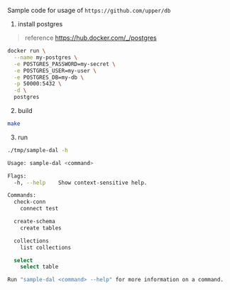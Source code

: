 Sample code for usage of `https://github.com/upper/db`

1. install postgres

> reference https://hub.docker.com/_/postgres

```sh
docker run \
  --name my-postgres \
  -e POSTGRES_PASSWORD=my-secret \
  -e POSTGRES_USER=my-user \
  -e POSTGRES_DB=my-db \
  -p 50000:5432 \
  -d \
  postgres
```

2. build

```sh
make
```

3. run

```sh
./tmp/sample-dal -h

Usage: sample-dal <command>

Flags:
  -h, --help    Show context-sensitive help.

Commands:
  check-conn
    connect test

  create-schema
    create tables

  collections
    list collections

  select
    select table

Run "sample-dal <command> --help" for more information on a command.

```